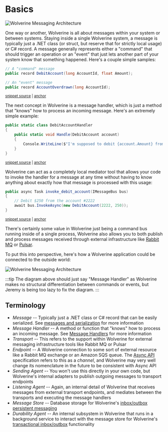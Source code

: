 # Basics

![Wolverine Messaging Architecture](/messages.jpeg)

One way or another, Wolverine is all about messages within your system or between systems. Staying inside a single Wolverine system,
a message is typically just a .NET class (or struct, but reserve that for strictly local usage) or C# record. A message generally
represents either a "command" that should trigger an operation or an "event" that just lets another part of your system know that 
something happened. Here's a couple simple samples:

<!-- snippet: sample_DebutAccount_command -->
<a id='snippet-sample_debutaccount_command'></a>
```cs
// A "command" message
public record DebitAccount(long AccountId, float Amount);

// An "event" message
public record AccountOverdrawn(long AccountId);
```
<sup><a href='https://github.com/JasperFx/wolverine/blob/main/src/Samples/DocumentationSamples/MessageBusBasics.cs#L69-L77' title='Snippet source file'>snippet source</a> | <a href='#snippet-sample_debutaccount_command' title='Start of snippet'>anchor</a></sup>
<!-- endSnippet -->

The next concept in Wolverine is a message handler, which is just a method that "knows" how to process an incoming message. Here's an extremely
simple example:

<!-- snippet: sample_DebitAccountHandler -->
<a id='snippet-sample_debitaccounthandler'></a>
```cs
public static class DebitAccountHandler
{
    public static void Handle(DebitAccount account)
    {
        Console.WriteLine($"I'm supposed to debit {account.Amount} from account {account.AccountId}");
    }
}
```
<sup><a href='https://github.com/JasperFx/wolverine/blob/main/src/Samples/DocumentationSamples/MessageBusBasics.cs#L57-L67' title='Snippet source file'>snippet source</a> | <a href='#snippet-sample_debitaccounthandler' title='Start of snippet'>anchor</a></sup>
<!-- endSnippet -->

Wolverine can act as a completely local mediator tool that allows your code to invoke the handler for a message at any time without having
to know anything about exactly how that message is processed with this usage:

<!-- snippet: sample_invoke_debit_account -->
<a id='snippet-sample_invoke_debit_account'></a>
```cs
public async Task invoke_debit_account(IMessageBus bus)
{
    // Debit $250 from the account #2222
    await bus.InvokeAsync(new DebitAccount(2222, 250));
}
```
<sup><a href='https://github.com/JasperFx/wolverine/blob/main/src/Samples/DocumentationSamples/MessageBusBasics.cs#L37-L45' title='Snippet source file'>snippet source</a> | <a href='#snippet-sample_invoke_debit_account' title='Start of snippet'>anchor</a></sup>
<!-- endSnippet -->

There's certainly some value in Wolverine just being a command bus running inside of a single process, Wolverine also allows you to both publish and process messages received through external infrastructure like [Rabbit MQ](https://www.rabbitmq.com/)
or [Pulsar](https://pulsar.apache.org/).

To put this into perspective, here's how a Wolverine application could be connected to the outside world:

![Wolverine Messaging Architecture](/WolverineMessaging.png)

:::tip
The diagram above should just say "Message Handler" as Wolverine makes no structural differentiation between commands or events, but Jeremy is being too lazy to fix the diagram.
:::


## Terminology

* *Message* -- Typically just a .NET class or C# record that can be easily serialized. See [messages and serialization](/guide/messages) for more information
* *Message Handler* -- A method or function that "knows" how to process an incoming message. See [Message Handlers](/guide/handlers/) for more information
* *Transport* -- This refers to the support within Wolverine for external messaging infrastructure tools like Rabbit MQ or Pulsar
* *Endpoint* -- A Wolverine connection to some sort of external resource like a Rabbit MQ exchange or an Amazon SQS queue. The [Async API](https://www.asyncapi.com/) specification refers to this as a *channel*, and Wolverine may very well change its nomenclature in the future to be consistent with Async API
* *Sending Agent* -- You won't use this directly in your own code, but Wolverine's internal adapters to publish outgoing messages to transport endpoints
* *Listening Agent* -- Again, an internal detail of Wolverine that receives messages from external transport endpoints, and mediates between the transports and executing the message handlers
* *Message Store* -- Database storage for Wolverine's [inbox/outbox persistent messaging](/guide/persistence/)
* *Durability Agent* -- An internal subsystem in Wolverine that runs in a background service to interact with the message store for Wolverine's [transactional inbox/outbox](https://microservices.io/patterns/data/transactional-outbox.html) functionality

